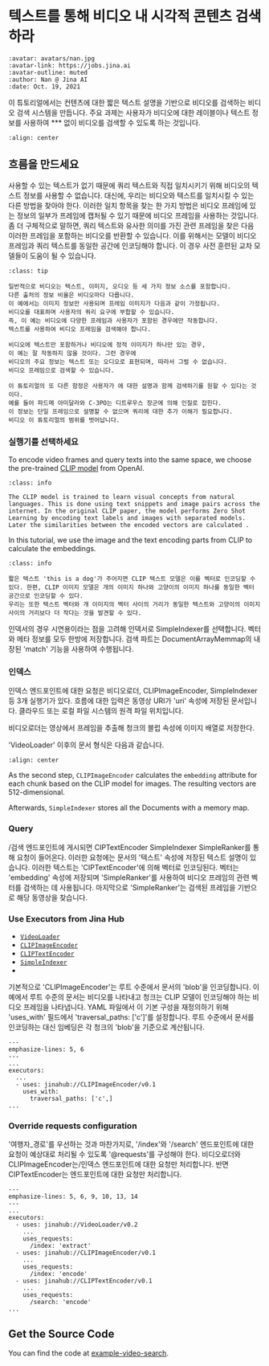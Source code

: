 # 텍스트를 통해 비디오 내 시각적 콘텐츠 검색하라

```{article-info}
:avatar: avatars/nan.jpg
:avatar-link: https://jobs.jina.ai
:avatar-outline: muted
:author: Nan @ Jina AI
:date: Oct. 19, 2021
```

이 튜토리얼에서는 컨텐츠에 대한 짧은 텍스트 설명을 기반으로 비디오를 검색하는 비디오 검색 시스템을 만듭니다. 주요 과제는 사용자가 비디오에 대한 레이블이나 텍스트 정보를 사용하여 *** 없이 비디오를 검색할 수 있도록 하는 것입니다.

<!--demo.gif-->
```{figure} ../../.github/images/tutorial-video-search.gif
:align: center
```

## 흐름을 만드세요

사용할 수 있는 텍스트가 없기 때문에 쿼리 텍스트와 직접 일치시키기 위해 비디오의 텍스트 정보를 사용할 수 없습니다. 대신에, 우리는 비디오와 텍스트를 일치시킬 수 있는 다른 방법을 찾아야 한다.
이러한 일치 항목을 찾는 한 가지 방법은 비디오 프레임에 있는 정보의 일부가 프레임에 캡처될 수 있기 때문에 비디오 프레임을 사용하는 것입니다. 좀 더 구체적으로 말하면, 쿼리 텍스트와 유사한 의미를 가진 관련 프레임을 찾은 다음 이러한 프레임을 포함하는 비디오를 반환할 수 있습니다. 이를 위해서는 모델이 비디오 프레임과 쿼리 텍스트를 동일한 공간에 인코딩해야 합니다. 이 경우 사전 훈련된 교차 모델들이 도움이 될 수 있습니다.

```{admonition} Use the other information of videos
:class: tip

일반적으로 비디오는 텍스트, 이미지, 오디오 등 세 가지 정보 소스를 포함합니다.
다른 출처의 정보 비율은 비디오마다 다릅니다.
이 예에서는 이미지 정보만 사용되며 프레임 이미지가 다음과 같이 가정됩니다.
비디오를 대표하며 사용자의 쿼리 요구에 부합할 수 있습니다.
즉, 이 예는 비디오에 다양한 프레임과 사용자가 포함된 경우에만 작동합니다.
텍스트를 사용하여 비디오 프레임을 검색해야 합니다.

비디오에 텍스트만 포함하거나 비디오에 정적 이미지가 하나만 있는 경우,
이 예는 잘 작동하지 않을 것이다. 그런 경우에
비디오의 주요 정보는 텍스트 또는 오디오로 표현되며, 따라서 그럴 수 없습니다.
비디오 프레임으로 검색할 수 있습니다.

이 튜토리얼의 또 다른 함정은 사용자가 에 대한 설명과 함께 검색하기를 원할 수 있다는 것이다.
예를 들어 파드메 아미달라와 C-3PO는 디트루우스 장군에 의해 인질로 잡힌다.
이 정보는 단일 프레임으로 설명할 수 없으며 쿼리에 대한 추가 이해가 필요합니다.
비디오 이 튜토리얼의 범위를 벗어납니다.
```

### 실행기를 선택하세요
To encode video frames and query texts into the same space, we choose the pre-trained [CLIP model](https://github.com/openai/CLIP) from OpenAI. 

```{admonition} What is CLIP?
:class: info

The CLIP model is trained to learn visual concepts from natural languages. This is done using text snippets and image pairs across the internet. In the original CLIP paper, the model performs Zero Shot Learning by encoding text labels and images with separated models. Later the similarities between the encoded vectors are calculated . 
```

In this tutorial, we use the image and the text encoding parts from CLIP to calculate the embeddings. 

```{admonition} How does CLIP help?
:class: info

짧은 텍스트 'this is a dog'가 주어지면 CLIP 텍스트 모델은 이를 벡터로 인코딩할 수 있다. 한편, CLIP 이미지 모델은 개의 이미지 하나와 고양이의 이미지 하나를 동일한 벡터 공간으로 인코딩할 수 있다.
우리는 또한 텍스트 벡터와 개 이미지의 벡터 사이의 거리가 동일한 텍스트와 고양이의 이미지 사이의 거리보다 더 작다는 것을 발견할 수 있다.
```

인덱서의 경우 시연용이라는 점을 고려해 인덱서로 SimpleIndexer를 선택합니다. 벡터와 메타 정보를 모두 한방에 저장합니다. 검색 파트는 DocumentArrayMemmap의 내장된 'match' 기능을 사용하여 수행됩니다.


### 인덱스
인덱스 엔드포인트에 대한 요청은 비디오로더, CLIPImageEncoder, SimpleIndexer 등 3개 실행기가 있다. 흐름에 대한 입력은 동영상 URI가 'uri' 속성에 저장된 문서입니다. 클라우드 또는 로컬 파일 시스템의 원격 파일 위치입니다.

비디오로더는 영상에서 프레임을 추출해 청크의 블럽 속성에 이미지 배열로 저장한다.

'VideoLoader' 이후의 문서 형식은 다음과 같습니다.
```{figure} ../../.github/images/tutorial-video-search-doc.jpg
:align: center
```


As the second step, `CLIPImageEncoder` calculates the `embedding` attribute for each chunk based on the CLIP model for images. The resulting vectors are 512-dimensional. 


Afterwards, `SimpleIndexer` stores all the Documents with a memory map.  

### Query

/검색 엔드포인트에 게시되면 CIPTextEncoder SimpleIndexer SimpleRanker를 통해 요청이 들어온다.
이러한 요청에는 문서의 '텍스트' 속성에 저장된 텍스트 설명이 있습니다. 이러한 텍스트는 'CIPTextEncoder'에 의해 벡터로 인코딩된다. 벡터는 'embedding' 속성에 저장되며 'SimpleRanker'를 사용하여 비디오 프레임의 관련 벡터를 검색하는 데 사용됩니다. 마지막으로 'SimpleRanker'는 검색된 프레임을 기반으로 해당 동영상을 찾습니다.
### Use Executors from Jina Hub



- [`VideoLoader`](https://hub.jina.ai/executor/i6gp4vwu)
- [`CLIPImageEncoder`](https://hub.jina.ai/executor/0hnlmu3q)
- [`CLIPTextEncoder`](https://hub.jina.ai/executor/livtkbkg)
- [`SimpleIndexer`](https://hub.jina.ai/executor/zb38xlt4)
- 
기본적으로 'CLIPImageEncoder'는 루트 수준에서 문서의 'blob'을 인코딩합니다. 이 예에서 루트 수준의 문서는 비디오를 나타내고 청크는 CLIP 모델이 인코딩해야 하는 비디오 프레임을 나타냅니다. YAML 파일에서 이 기본 구성을 재정의하기 위해 'uses_with' 필드에서 'traversal_paths: ['c']'를 설정합니다. 루트 수준에서 문서를 인코딩하는 대신 임베딩은 각 청크의 'blob'을 기준으로 계산됩니다.

```{code-block} yaml
---
emphasize-lines: 5, 6
---
...
executors:
  ...
  - uses: jinahub://CLIPImageEncoder/v0.1
    uses_with:
      traversal_paths: ['c',]
...
```

### Override requests configuration
'여행자_경로'를 우선하는 것과 마찬가지로, '/index'와 '/search' 엔드포인트에 대한 요청이 예상대로 처리될 수 있도록 '@requests'를 구성해야 한다. 비디오로더와 CLIPImageEncoder는/인덱스 엔드포인트에 대한 요청만 처리합니다. 반면 CIPTextEncoder는 엔드포인트에 대한 요청만 처리합니다.


```{code-block} yaml
---
emphasize-lines: 5, 6, 9, 10, 13, 14
---
...
executors:
  - uses: jinahub://VideoLoader/v0.2
    ...
    uses_requests:
      /index: 'extract'
  - uses: jinahub://CLIPImageEncoder/v0.1
    ...
    uses_requests:
      /index: 'encode'
  - uses: jinahub://CLIPTextEncoder/v0.1
    ...
    uses_requests:
      /search: 'encode'
...
```

## Get the Source Code

You can find the code at [example-video-search](https://github.com/jina-ai/example-video-search). 
